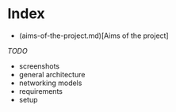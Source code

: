 # Index

  - (aims-of-the-project.md)[Aims of the project]


*TODO*

  - screenshots
  - general architecture
  - networking models
  - requirements
  - setup
